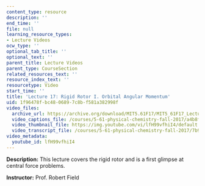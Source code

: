 ```yaml
---
content_type: resource
description: ''
end_time: ''
file: null
learning_resource_types:
- Lecture Videos
ocw_type: ''
optional_tab_title: ''
optional_text: ''
parent_title: Lecture Videos
parent_type: CourseSection
related_resources_text: ''
resource_index_text: ''
resourcetype: Video
start_time: ''
title: 'Lecture 17: Rigid Rotor I. Orbital Angular Momentum'
uid: 1f96478f-bc48-0689-7c8b-f581a382998f
video_files:
  archive_url: https://archive.org/download/MIT5.61F17/MIT5_61F17_Lecture_17_300k.mp4
  video_captions_file: /courses/5-61-physical-chemistry-fall-2017/a4b8f0555e0b5c2b9f6bd6cc40126085_lfH99vfhiI4.vtt
  video_thumbnail_file: https://img.youtube.com/vi/lfH99vfhiI4/default.jpg
  video_transcript_file: /courses/5-61-physical-chemistry-fall-2017/7b9ad8d7e995f8814a0af5e395a2b4f0_lfH99vfhiI4.pdf
video_metadata:
  youtube_id: lfH99vfhiI4
---
```


**Description:** This lecture covers the rigid rotor and is a first glimpse at central force problems.

**Instructor:** Prof. Robert Field

